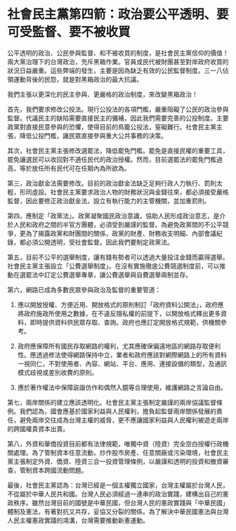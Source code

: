 # 社會民主黨第四箭：政治要公平透明、要可受監督、要不被收買

公平透明的政治、公民參與監督、和不被收買的制度，是社會民主黨信仰的價值！兩大黨治理下的台灣政治，充斥黑箱作業。官員或民代被財團甚至對岸政府收買的狀況日益嚴重。這些弊端的發生，主要是因為缺乏有效的公民監督制度。三一八佔領運動背後的民怨，就是對黑箱政治的最大抗議。 

我們主張以更深化的民主參與、更嚴格的政治制度，來改變黑箱政治！

首先，我們要求修改公投法。現行公投法的各項門檻，嚴重阻礙了公民的政治參與監督。代議民主的缺陷需要直接民主的彌補，因此我們需要完善的公投制度。主要政黨對直接民意參與的恐懼，使得目前的鳥籠公投法，窒礙難行。社會民主黨主張，降低公投門檻，讓民眾直接參與重大公共事務的決策。 

其次，社會民主黨主張修改選罷法，降低罷免門檻。罷免是直接民權的重要工具，罷免讓選民可以收回對不適任民代的政治授權。然而，目前選罷法的罷免門檻過高，等於放任所有民代可在任期內為所欲為。

第三，政治獻金法需要修改。目前的政治獻金法缺乏足夠行政人力執行、罰則太輕，形同虛設。社會民主黨要求政治人物的財務狀況與金錢往來，都必須接受嚴格監督，因此要修正政治獻金法，設立有執行能力的主管機關，並加重罰則。

第四，應制定「政黨法」。政黨凝聚國民政治意識，協助人民形成政治意志，是介於人民和政府之間的半官方團體，必須受到嚴謹的監督。為避免政黨間的不公平競爭，更為了揭露政黨和財團間的關係，政黨的財產、財務收支明細、內部會議紀錄，都必須公開透明，受社會監督。因此我們要制定政黨法。

第五，目前不公平的選舉制度，讓有錢有勢者可以透過大量投注金錢而贏得選舉。社會民主黨主張設立「公費選舉制度」。在沒有實施徹底公費競選制度前，可以推動在選罷法中訂定公費選舉專章，讓公費選舉與自費選舉兩制並存。

第六，網路已成為多數民眾參與政治及監督的重要管道：

1. 應以開放授權、方便近用、開放格式的原則制訂「政府資料公開法」，政府應將政府施政所使用之數據，在不違反隱私權的前提下，以開放格式釋出更多資料，即時提供資料供民眾存取、查詢。政府也應訂定開放格式規範，供機關參考。

2. 政府應保障所有國民存取網路的權利，尤其應確保偏遠地區的網路存取便利性。應透過修法使得網路保持中立，業者和政府應該對網際網路上的所有資料一視同仁，不對使用者、內容、網站、平台、應用、連接設備的類型，及通訊模式歧視或差別收費的原則。

3. 應於著作權法中保障詼諧仿作和偶然入鏡等合理使用，維護網路之言論自由。

第七，兩岸關係的建立應該透明化。社會民主黨主張制定嚴謹的兩岸協議監督條例。我們認為，國會應基於國家利益與人民權利，擔負起監督兩岸關係發展的責任，避免兩岸交往成為台灣主權的威脅，更不應讓國家利益與人民權利被遊走兩岸的跨國權貴資本出賣。

第八，外資和華僑投資目前都有法律規範，唯獨中資（陸資）完全空白授權行政機關處理。為了管制資本任意流動，炒作股市房產、任意關廠或污染環境，社會民主黨主張制定外資、僑資、陸資三合一投資管理條例，以嚴謹和透明的投資和撤資審查，管制資本跨國流動問題。

最後，社會民主黨認為：台灣已經是一個主權獨立國家，台灣主權屬於台灣人民，不從屬於中華人民共和國。台灣人民必須經過一連串的政治實踐，建構出自己的憲政秩序。雖然台灣目前的國號是中華民國，但台灣人民的憲政實踐與「中華民國」體制及憲法，有著對抗又共存，妥協又分裂的關係。為了解決中華民國憲法與台灣人民主權憲政實踐的鴻溝，台灣需要推動新憲運動。
